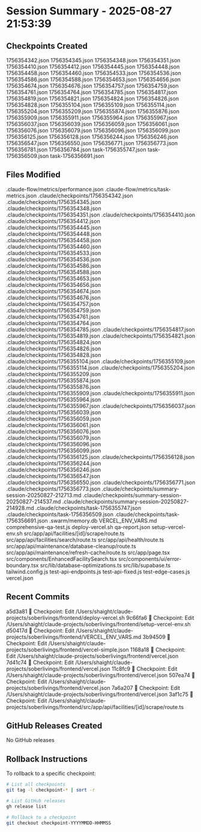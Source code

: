 # Session Summary - 2025-08-27 21:53:39

## Checkpoints Created
1756354342.json
1756354345.json
1756354348.json
1756354351.json
1756354410.json
1756354412.json
1756354445.json
1756354448.json
1756354458.json
1756354460.json
1756354533.json
1756354536.json
1756354586.json
1756354588.json
1756354653.json
1756354656.json
1756354674.json
1756354676.json
1756354757.json
1756354759.json
1756354761.json
1756354764.json
1756354785.json
1756354817.json
1756354819.json
1756354821.json
1756354824.json
1756354826.json
1756354828.json
1756355104.json
1756355109.json
1756355114.json
1756355204.json
1756355209.json
1756355874.json
1756355876.json
1756355909.json
1756355911.json
1756355964.json
1756355967.json
1756356037.json
1756356039.json
1756356059.json
1756356061.json
1756356076.json
1756356079.json
1756356096.json
1756356099.json
1756356125.json
1756356128.json
1756356244.json
1756356246.json
1756356547.json
1756356550.json
1756356771.json
1756356773.json
1756356781.json
1756356784.json
task-1756355747.json
task-1756356509.json
task-1756356691.json

## Files Modified
.claude-flow/metrics/performance.json
.claude-flow/metrics/task-metrics.json
.claude/checkpoints/1756354342.json
.claude/checkpoints/1756354345.json
.claude/checkpoints/1756354348.json
.claude/checkpoints/1756354351.json
.claude/checkpoints/1756354410.json
.claude/checkpoints/1756354412.json
.claude/checkpoints/1756354445.json
.claude/checkpoints/1756354448.json
.claude/checkpoints/1756354458.json
.claude/checkpoints/1756354460.json
.claude/checkpoints/1756354533.json
.claude/checkpoints/1756354536.json
.claude/checkpoints/1756354586.json
.claude/checkpoints/1756354588.json
.claude/checkpoints/1756354653.json
.claude/checkpoints/1756354656.json
.claude/checkpoints/1756354674.json
.claude/checkpoints/1756354676.json
.claude/checkpoints/1756354757.json
.claude/checkpoints/1756354759.json
.claude/checkpoints/1756354761.json
.claude/checkpoints/1756354764.json
.claude/checkpoints/1756354785.json
.claude/checkpoints/1756354817.json
.claude/checkpoints/1756354819.json
.claude/checkpoints/1756354821.json
.claude/checkpoints/1756354824.json
.claude/checkpoints/1756354826.json
.claude/checkpoints/1756354828.json
.claude/checkpoints/1756355104.json
.claude/checkpoints/1756355109.json
.claude/checkpoints/1756355114.json
.claude/checkpoints/1756355204.json
.claude/checkpoints/1756355209.json
.claude/checkpoints/1756355874.json
.claude/checkpoints/1756355876.json
.claude/checkpoints/1756355909.json
.claude/checkpoints/1756355911.json
.claude/checkpoints/1756355964.json
.claude/checkpoints/1756355967.json
.claude/checkpoints/1756356037.json
.claude/checkpoints/1756356039.json
.claude/checkpoints/1756356059.json
.claude/checkpoints/1756356061.json
.claude/checkpoints/1756356076.json
.claude/checkpoints/1756356079.json
.claude/checkpoints/1756356096.json
.claude/checkpoints/1756356099.json
.claude/checkpoints/1756356125.json
.claude/checkpoints/1756356128.json
.claude/checkpoints/1756356244.json
.claude/checkpoints/1756356246.json
.claude/checkpoints/1756356547.json
.claude/checkpoints/1756356550.json
.claude/checkpoints/1756356771.json
.claude/checkpoints/1756356773.json
.claude/checkpoints/summary-session-20250827-212713.md
.claude/checkpoints/summary-session-20250827-214537.md
.claude/checkpoints/summary-session-20250827-214928.md
.claude/checkpoints/task-1756355747.json
.claude/checkpoints/task-1756356509.json
.claude/checkpoints/task-1756356691.json
.swarm/memory.db
VERCEL_ENV_VARS.md
comprehensive-qa-test.js
deploy-vercel.sh
qa-report.json
setup-vercel-env.sh
src/app/api/facilities/[id]/scrape/route.ts
src/app/api/facilities/search/route.ts
src/app/api/health/route.ts
src/app/api/maintenance/database-cleanup/route.ts
src/app/api/maintenance/refresh-cache/route.ts
src/app/page.tsx
src/components/EnhancedFacilitySearch.tsx
src/components/ui/error-boundary.tsx
src/lib/database-optimizations.ts
src/lib/supabase.ts
tailwind.config.js
test-api-endpoints.js
test-api-fixed.js
test-edge-cases.js
vercel.json

## Recent Commits
a5d3a81 🔖 Checkpoint: Edit /Users/shaight/claude-projects/soberlivings/frontend/deploy-vercel.sh
9c66fa6 🔖 Checkpoint: Edit /Users/shaight/claude-projects/soberlivings/frontend/setup-vercel-env.sh
d50417d 🔖 Checkpoint: Edit /Users/shaight/claude-projects/soberlivings/frontend/VERCEL_ENV_VARS.md
3b94509 🔖 Checkpoint: Edit /Users/shaight/claude-projects/soberlivings/frontend/vercel-simple.json
1168a18 🔖 Checkpoint: Edit /Users/shaight/claude-projects/soberlivings/frontend/vercel.json
7d41c74 🔖 Checkpoint: Edit /Users/shaight/claude-projects/soberlivings/frontend/vercel.json
11c8fc9 🔖 Checkpoint: Edit /Users/shaight/claude-projects/soberlivings/frontend/vercel.json
507ea74 🔖 Checkpoint: Edit /Users/shaight/claude-projects/soberlivings/frontend/vercel.json
7a6a207 🔖 Checkpoint: Edit /Users/shaight/claude-projects/soberlivings/frontend/vercel.json
3af1c75 🔖 Checkpoint: Edit /Users/shaight/claude-projects/soberlivings/frontend/src/app/api/facilities/[id]/scrape/route.ts

## GitHub Releases Created
No GitHub releases

## Rollback Instructions
To rollback to a specific checkpoint:
```bash
# List all checkpoints
git tag -l checkpoint-* | sort -r

# List GitHub releases
gh release list

# Rollback to a checkpoint
git checkout checkpoint-YYYYMMDD-HHMMSS
```
